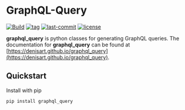 # GraphQL-Query

[![Build](https://img.shields.io/github/checks-status/denisart/graphql-query/master)](https://github.com/denisart/graphql2python/actions)
[![tag](https://img.shields.io/github/v/tag/denisart/graphql-query)](https://github.com/denisart/graphql-query)
[![last-commit](https://img.shields.io/github/last-commit/denisart/graphql-query/master)](https://github.com/denisart/graphql-query/commits/master)
[![license](https://img.shields.io/github/license/denisart/graphql-query)](https://github.com/denisart/graphql-query/blob/master/LICENSE)

**graphql_query** is python classes for generating GraphQL queries.
The documentation for **graphql_query** can be found at [https://denisart.github.io/graphql_query](https://denisart.github.io/graphql_query).

## Quickstart

Install with pip

```bash
pip install graphql_query
```
